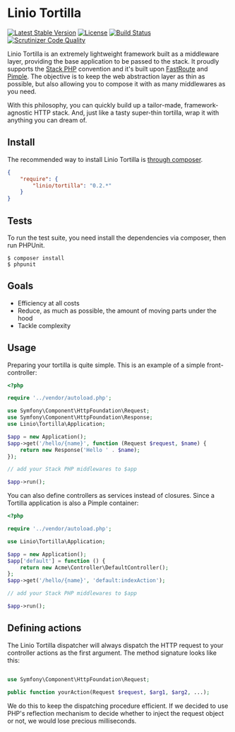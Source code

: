 Linio Tortilla
==============
[![Latest Stable Version](https://poser.pugx.org/linio/tortilla/v/stable.svg)](https://packagist.org/packages/linio/tortilla) [![License](https://poser.pugx.org/linio/tortilla/license.svg)](https://packagist.org/packages/linio/tortilla) [![Build Status](https://secure.travis-ci.org/LinioIT/tortilla.png)](http://travis-ci.org/LinioIT/tortilla) [![Scrutinizer Code Quality](https://scrutinizer-ci.com/g/LinioIT/tortilla/badges/quality-score.png?b=master)](https://scrutinizer-ci.com/g/LinioIT/tortilla/?branch=master)

Linio Tortilla is an extremely lightweight framework built as a middleware layer, providing the base application to be passed to the stack. It proudly supports the [Stack PHP](http://stackphp.com) convention and it's built upon [FastRoute](https://github.com/nikic/FastRoute) and [Pimple](http://pimple.sensiolabs.org). The objective is to keep the web abstraction layer as thin as possible, but also allowing you to compose it with as many middlewares as you need.

With this philosophy, you can quickly build up a tailor-made, framework-agnostic HTTP stack. And, just like a tasty super-thin tortilla, wrap it with anything you can dream of.

Install
-------

The recommended way to install Linio Tortilla is [through composer](http://getcomposer.org).

```JSON
{
    "require": {
        "linio/tortilla": "0.2.*"
    }
}
```

Tests
-----

To run the test suite, you need install the dependencies via composer, then
run PHPUnit.

    $ composer install
    $ phpunit

Goals
-----

* Efficiency at all costs
* Reduce, as much as possible, the amount of moving parts under the hood
* Tackle complexity

Usage
-----

Preparing your tortilla is quite simple. This is an example of a simple front-controller:

```php
<?php

require '../vendor/autoload.php';

use Symfony\Component\HttpFoundation\Request;
use Symfony\Component\HttpFoundation\Response;
use Linio\Tortilla\Application;

$app = new Application();
$app->get('/hello/{name}', function (Request $request, $name) {
    return new Response('Hello ' . $name);
});

// add your Stack PHP middlewares to $app

$app->run();
```

You can also define controllers as services instead of closures. Since a Tortilla
application is also a Pimple container:

```php
<?php

require '../vendor/autoload.php';

use Linio\Tortilla\Application;

$app = new Application();
$app['default'] = function () {
    return new Acme\Controller\DefaultController();
};
$app->get('/hello/{name}', 'default:indexAction');

// add your Stack PHP middlewares to $app

$app->run();
```

Defining actions
----------------

The Linio Tortilla dispatcher will always dispatch the HTTP request to your controller
actions as the first argument. The method signature looks like this:

```php

use Symfony\Component\HttpFoundation\Request;

public function yourAction(Request $request, $arg1, $arg2, ...);
```

We do this to keep the dispatching procedure efficient. If we decided to use PHP's
reflection mechanism to decide whether to inject the request object or not, we would
lose precious milliseconds.
